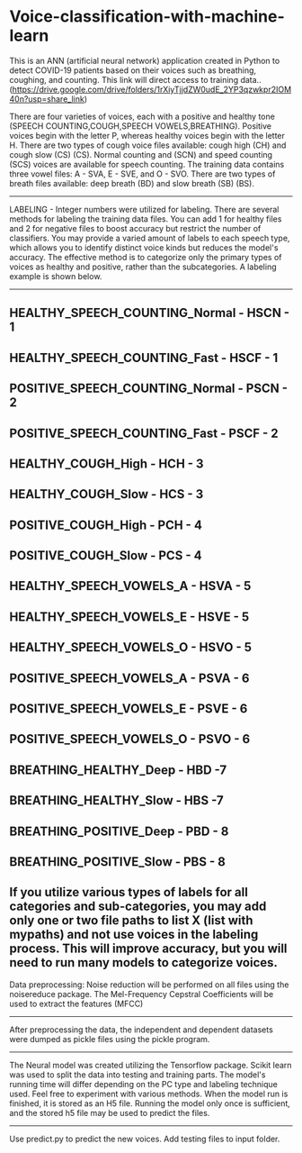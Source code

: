 # Voice-classification-with-machine-learn
This is an ANN (artificial neural network) application created in Python to detect COVID-19 patients based on their voices such as breathing, coughing, and counting.
This link will direct access to training data.. (https://drive.google.com/drive/folders/1rXiyTjjdZW0udE_2YP3qzwkpr2IOM40n?usp=share_link)

There are four varieties of voices, each with a positive and healthy tone (SPEECH COUNTING,COUGH,SPEECH VOWELS,BREATHING). Positive voices begin with the letter P, whereas healthy voices begin with the letter H. There are two types of cough voice files available: cough high (CH) and cough slow (CS) (CS). Normal counting and (SCN) and speed counting (SCS) voices are available for speech counting. The training data contains three vowel files: A - SVA, E - SVE, and O - SVO. There are two types of breath files available: deep breath (BD) and slow breath (SB) (BS).

--------------------------------------------------------------------------------------------------------------------------------------------------------------------
LABELING - Integer numbers were utilized for labeling. There are several methods for labeling the training data files. You can add 1 for healthy files and 2 for negative files to boost accuracy but restrict the number of classifiers. You may provide a varied amount of labels to each speech type, which allows you to identify distinct voice kinds but reduces the model's accuracy. The effective method is to categorize only the primary types of voices as healthy and positive, rather than the subcategories. A labeling example is shown below.

------------------------------------------
HEALTHY_SPEECH_COUNTING_Normal - HSCN - 1
------------------------------------------
HEALTHY_SPEECH_COUNTING_Fast - HSCF - 1
------------------------------------------
POSITIVE_SPEECH_COUNTING_Normal - PSCN - 2
------------------------------------------
POSITIVE_SPEECH_COUNTING_Fast - PSCF - 2
------------------------------------------
HEALTHY_COUGH_High - HCH - 3
------------------------------------------
HEALTHY_COUGH_Slow - HCS - 3
------------------------------------------
POSITIVE_COUGH_High - PCH - 4
------------------------------------------
POSITIVE_COUGH_Slow - PCS - 4
------------------------------------------
HEALTHY_SPEECH_VOWELS_A - HSVA - 5
------------------------------------------
HEALTHY_SPEECH_VOWELS_E - HSVE - 5
------------------------------------------
HEALTHY_SPEECH_VOWELS_O - HSVO - 5
------------------------------------------
POSITIVE_SPEECH_VOWELS_A - PSVA - 6
------------------------------------------
POSITIVE_SPEECH_VOWELS_E - PSVE - 6
------------------------------------------
POSITIVE_SPEECH_VOWELS_O - PSVO - 6
------------------------------------------
BREATHING_HEALTHY_Deep - HBD -7
------------------------------------------
BREATHING_HEALTHY_Slow - HBS -7 
------------------------------------------
BREATHING_POSITIVE_Deep - PBD - 8
------------------------------------------
BREATHING_POSITIVE_Slow - PBS - 8
------------------------------------------

If you utilize various types of labels for all categories and sub-categories, you may add only one or two file paths to list X (list with mypaths) and not use voices in the labeling process. This will improve accuracy, but you will need to run many models to categorize voices.
-------------------------------------------------------------------------------------------------------------------------------------------------------------------

Data preprocessing:
Noise reduction will be performed on all files using the noisereduce package.
The Mel-Frequency Cepstral Coefficients will be used to extract the features (MFCC)

--------------------------------------------------------------------------------------------------------------------------------------------------------------------

After preprocessing the data, the independent and dependent datasets were dumped as pickle files using the pickle program.

--------------------------------------------------------------------------------------------------------------------------------------------------------------------

The Neural model was created utilizing the Tensorflow package. Scikit learn was used to split the data into testing and training parts. The model's running time will differ depending on the PC type and labeling technique used. Feel free to experiment with various methods. When the model run is finished, it is stored as an H5 file. Running the model only once is sufficient, and the stored h5 file may be used to predict the files.

--------------------------------------------------------------------------------------------------------------------------------------------------------------------

Use predict.py to predict the new voices. Add testing files to input folder. 
